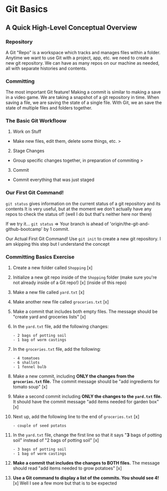 # Git Basics

## A Quick High-Level Conceptual Overview
### Repository
A Git "Repo" is a workspace which tracks and manages files within a folder.
Anytime we want to use Git with a project, app, etc. we need to create a new git repository. We can have as many repos on our machine as needed, all with separate histories and contents.

### Committing
The most important Git feature!
Making a commit is similar to making a save in a video game. We are taking a snapshot of a git repository in time.
When saving a file, we are saving the state of a single file. With Git, we an save the state of multiple files and folders together.

### The Basic Git Workfloow
1. Work on Stuff
- Make new files, edit them, delete some things, etc. >
2. Stage Changes
- Group specific changes together, in preparation of commiting > 
3. Commit
- Commit everything that was just staged

### Our First Git Command!
`git status` gives information on the current status of a git repository and its contents
It is very useful, but at the moment we don't actually have any repos to check the status of! (well I do but that's neither here nor there)

If we try it...
`git status` => Your branch is ahead of 'origin/the-git-and-github-bootcamp' by 1 commit.

Our Actual First Git Command!
Use `git init` to create a new git repository.
I am skipping this step but I understand the concept

### Committing Basics Exercise

1. Create a new folder called `Shopping` [x]
2. Initialize a new git repo inside of the `Shopping` folder (make sure you're not already inside of a Git repo!) [x] (inside of this repo)
3. Make a new file called `yard.txt` [x]
4. Make another new file called `groceries.txt` [x]
5. Make a commit that includes both empty files.  The message should be "create yard and groceries lists" [x]
6. In the `yard.txt` file, add the following changes:
    
    ```
    - 2 bags of potting soil
    - 1 bag of worm castings
    ```
    
7. In the `groceries.txt` file, add the following:
    
    ```
    - 4 tomatoes
    - 6 shallots
    - 1 fennel bulb
    ```
    
8. Make a new commit, including **ONLY the changes from the `groceries.txt` file.**  The commit message should be "add ingredients for tomato soup" [x]
9. Make a second commit including **ONLY the changes to the `yard.txt` file.**  It should have the commit message "add items needed for garden box" [x]
10. Next up, add the following line to the end of `groceries.txt` [x]
    
    ```
    - couple of seed potatos
    ```
    
11. In the `yard.txt` file, change the first line so that it says "**3** bags of potting soil" instead of "2 bags of potting soil" [x]
    
    ```
    - 3 bags of potting soil
    - 1 bag of worm castings
    ```
    
12. **Make a commit that includes the changes to BOTH files.**  The message should read "add items needed to grow potatoes" [x]
13. **Use a Git command to display a list of the commits. You should see 4!** [x] Well I see a few more but that is to be expected